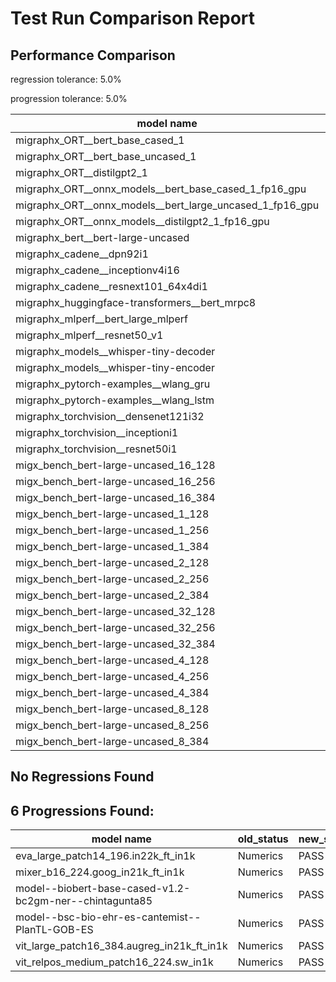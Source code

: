 # Test Run Comparison Report

## Performance Comparison

regression tolerance: 5.0%

progression tolerance: 5.0%

|model name|exit_status|analysis|old_time_ms|new_time_ms|change_ms|percent_change|
|---|---|---|---|---|---|---|
|migraphx_ORT__bert_base_cased_1|PASS|within tol|116.2805|119.4921|3.2116|2.76%|
|migraphx_ORT__bert_base_uncased_1|PASS|within tol|116.2801|116.644|0.3639|0.31%|
|migraphx_ORT__distilgpt2_1|PASS|regression|70.562|74.1677|3.6057|5.11%|
|migraphx_ORT__onnx_models__bert_base_cased_1_fp16_gpu|Numerics|within tol|75.1433|74.8445|-0.2988|-0.4%|
|migraphx_ORT__onnx_models__bert_large_uncased_1_fp16_gpu|Numerics|within tol|300.4348|302.2826|1.8478|0.62%|
|migraphx_ORT__onnx_models__distilgpt2_1_fp16_gpu|Numerics|within tol|43.6517|43.5394|-0.1124|-0.26%|
|migraphx_bert__bert-large-uncased|PASS|within tol|19.1111|19.0853|-0.0258|-0.14%|
|migraphx_cadene__dpn92i1|PASS|progression|14.9004|13.0079|-1.8925|-12.7%|
|migraphx_cadene__inceptionv4i16|PASS|within tol|22.362|22.0275|-0.3345|-1.5%|
|migraphx_cadene__resnext101_64x4di1|PASS|within tol|6.7288|6.4678|-0.261|-3.88%|
|migraphx_huggingface-transformers__bert_mrpc8|PASS|within tol|7.5379|7.2217|-0.3162|-4.19%|
|migraphx_mlperf__bert_large_mlperf|PASS|progression|29.0618|27.0973|-1.9645|-6.76%|
|migraphx_mlperf__resnet50_v1|Numerics|within tol|14.7237|14.7763|0.0526|0.36%|
|migraphx_models__whisper-tiny-decoder|PASS|within tol|45.8449|43.7939|-2.051|-4.47%|
|migraphx_models__whisper-tiny-encoder|Numerics|within tol|112.3389|110.3253|-2.0136|-1.79%|
|migraphx_pytorch-examples__wlang_gru|PASS|regression|17.4634|20.7749|3.3115|18.96%|
|migraphx_pytorch-examples__wlang_lstm|PASS|progression|10.1519|9.2327|-0.9192|-9.05%|
|migraphx_torchvision__densenet121i32|PASS|within tol|14.9587|14.8523|-0.1065|-0.71%|
|migraphx_torchvision__inceptioni1|PASS|within tol|4.0237|4.0354|0.0118|0.29%|
|migraphx_torchvision__resnet50i1|PASS|progression|3.223|2.1229|-1.1|-34.13%|
|migx_bench_bert-large-uncased_16_128|PASS|within tol|25.8917|25.7703|-0.1214|-0.47%|
|migx_bench_bert-large-uncased_16_256|PASS|within tol|37.4655|37.4008|-0.0646|-0.17%|
|migx_bench_bert-large-uncased_16_384|PASS|within tol|55.6736|55.3639|-0.3096|-0.56%|
|migx_bench_bert-large-uncased_1_128|PASS|within tol|12.6054|12.5002|-0.1053|-0.84%|
|migx_bench_bert-large-uncased_1_256|PASS|within tol|13.1588|12.675|-0.4838|-3.68%|
|migx_bench_bert-large-uncased_1_384|PASS|within tol|19.2988|19.241|-0.0577|-0.3%|
|migx_bench_bert-large-uncased_2_128|PASS|within tol|13.003|13.0181|0.015|0.12%|
|migx_bench_bert-large-uncased_2_256|PASS|within tol|19.2088|19.1946|-0.0142|-0.07%|
|migx_bench_bert-large-uncased_2_384|PASS|within tol|19.6135|19.5817|-0.0318|-0.16%|
|migx_bench_bert-large-uncased_32_128|PASS|within tol|35.8455|35.6894|-0.1561|-0.44%|
|migx_bench_bert-large-uncased_32_256|PASS|within tol|68.6902|69.1593|0.4692|0.68%|
|migx_bench_bert-large-uncased_32_384|Numerics|within tol|108.6648|109.9498|1.285|1.18%|
|migx_bench_bert-large-uncased_4_128|PASS|within tol|20.2769|19.558|-0.7189|-3.55%|
|migx_bench_bert-large-uncased_4_256|PASS|within tol|20.0631|20.1814|0.1183|0.59%|
|migx_bench_bert-large-uncased_4_384|PASS|within tol|23.2566|23.2233|-0.0333|-0.14%|
|migx_bench_bert-large-uncased_8_128|PASS|within tol|20.1219|20.2669|0.1449|0.72%|
|migx_bench_bert-large-uncased_8_256|PASS|within tol|26.2024|26.3161|0.1136|0.43%|
|migx_bench_bert-large-uncased_8_384|PASS|within tol|32.2372|32.5192|0.2819|0.87%|

## No Regressions Found

## 6 Progressions Found:

|model name|old_status|new_status|
|---|---|---|
|eva_large_patch14_196.in22k_ft_in1k|Numerics|PASS|
|mixer_b16_224.goog_in21k_ft_in1k|Numerics|PASS|
|model--biobert-base-cased-v1.2-bc2gm-ner--chintagunta85|Numerics|PASS|
|model--bsc-bio-ehr-es-cantemist--PlanTL-GOB-ES|Numerics|PASS|
|vit_large_patch16_384.augreg_in21k_ft_in1k|Numerics|PASS|
|vit_relpos_medium_patch16_224.sw_in1k|Numerics|PASS|

